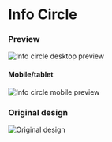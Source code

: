 # Info Circle

### Preview
![Info circle desktop preview](https://i.imgur.com/pvbXH9u.png)
#### Mobile/tablet
![Info circle mobile preview](https://i.imgur.com/cSuxBDB.png)

### Original design
![Original design](https://i.imgur.com/t1WpoH0.png)
